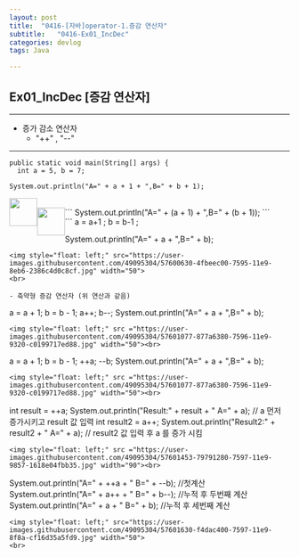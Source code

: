 ```yaml
---
layout: post
title:  "0416-[자바]operator-1.증감 연산자"
subtitle:   "0416-Ex01_IncDec"
categories: devlog
tags: Java

---
```


## Ex01_IncDec [증감 연산자]
---


- 증가 감소 연산자
  - "++" , "--"

---

~~~
public static void main(String[] args) {
  int a = 5, b = 7;
~~~

```
System.out.println("A=" + a + 1 + ",B=" + b + 1);
```
<img style="float: left;" src="https://user-images.githubusercontent.com/49095304/57599877-18e7d680-7593-11e9-80c7-4a3d770eb35d.jpg" width="50">
<br>
```
System.out.println("A=" + (a + 1) + ",B=" + (b + 1));
```
<img style="float: left;" src="https://user-images.githubusercontent.com/49095304/57599979-66644380-7593-11e9-9484-481b953bb353.JPG" width="50">
<br>
```
a = a+1 ;
b = b-1 ;

System.out.println("A=" + a + ",B=" + b);
```
<img style="float: left;" src="https://user-images.githubusercontent.com/49095304/57600630-4fbeec00-7595-11e9-8eb6-2386c4d0c8cf.jpg" width="50">
<br>

- 축약형 증감 연산자 (위 연산과 같음)

```
a = a + 1; b = b - 1;
a++;
b--;
System.out.println("A=" + a + ",B=" + b);
```
<img style="float: left;" src ="https://user-images.githubusercontent.com/49095304/57601077-877a6380-7596-11e9-9320-c0199717ed88.jpg" width="50"><br>

```
a = a + 1; b = b - 1;
++a;
--b;
System.out.println("A=" + a + ",B=" + b);
```
<img style="float: left;" src ="https://user-images.githubusercontent.com/49095304/57601077-877a6380-7596-11e9-9320-c0199717ed88.jpg" width="50"><br>

```
int result = ++a;
System.out.println("Result:" + result + " A=" + a);
// a 먼저 증가시키고 result 값 입력
int result2 = a++;
System.out.println("Result2:" + result2 + " A=" + a);
// result2 값 입력 후 a 를 증가 시킴
```
<img style="float: left;" src ="https://user-images.githubusercontent.com/49095304/57601453-79791280-7597-11e9-9857-1618e04fbb35.jpg" width="90"><br>

```
System.out.println("A=" + ++a + " B=" + --b);
//첫계산
System.out.println("A=" + a++ + " B=" + b--);
//누적 후 두번째 계산
System.out.println("A=" + a + " B=" + b);
//누적 후 세번째 계산
```
<img style="float: left;" src="https://user-images.githubusercontent.com/49095304/57601630-f4dac400-7597-11e9-8f8a-cf16d35a5fd9.jpg" width="50">
<br>
